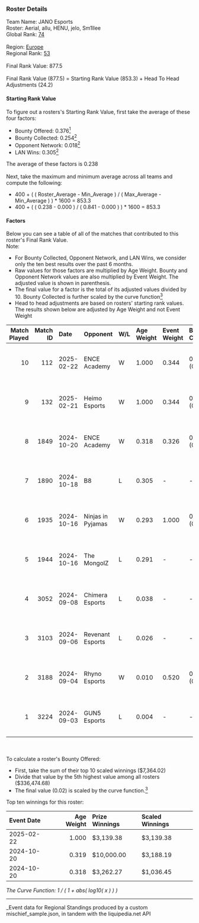 ### Roster Details<br />
Team Name: JANO Esports<br />
Roster: Aerial, allu, HENU, jelo, Sm1llee<br />
Global Rank: [74](../../standings_global_2025_03_01.md)<br />
<br />
Region: [Europe]( ../../standings_europe_2025_03_01.md)<br />
Regional Rank: [53]( ../../standings_europe_2025_03_01.md)<br />
<br />
Final Rank Value:  877.5<br />
<br />
Final Rank Value (877.5) = Starting Rank Value (853.3) + Head To Head Adjustments (24.2)<br />

#### Starting Rank Value<br />
To figure out a rosters's Starting Rank Value, first take the average of these four factors:<br />
- Bounty Offered: 0.376[<sup>1</sup>](#table2)
- Bounty Collected: 0.254[<sup>2</sup>](#table1)
- Opponent Network: 0.018[<sup>2</sup>](#table1)
- LAN Wins: 0.305[<sup>2</sup>](#table1)

The average of these factors is 0.238<br />
<br />
Next, take the maximum and minimum average across all teams and compute the following:<br />
- 400 + ( ( Roster_Average - Min_Average ) / ( Max_Average - Min_Average ) ) * 1600 = 853.3
- 400 + ( ( 0.238 - 0.000 ) / ( 0.841 - 0.000 ) ) * 1600 = 853.3


#### Factors<br />
Below you can see a table of all of the matches that contributed to this roster's Final Rank Value.<br />
Note:<br />

- For Bounty Collected, Opponent Network, and LAN Wins, we consider only the ten best results over the past 6 months.
- Raw values for those factors are multiplied by Age Weight. Bounty and Opponent Network values are also multiplied by Event Weight. The adjusted value is shown in parenthesis.
- The final value for a factor is the total of its adjusted values divided by 10. Bounty Collected is further scaled by the curve function[<sup>3</sup>](#curveFunction)
- Head to head adjustments are based on rosters' starting rank values. The results shown below are adjusted by Age Weight and not Event Weight
<span id="table1"></span><br />


| Match Played | Match ID | Date       | Opponent          | W/L | Age Weight | Event Weight | Bounty Collected | Opponent Network | LAN Wins  | H2H Adj. | Roster                            |
| -: | -: | :- | :- | :- | :- | :- | :- | :- | :- | -: | :- |
|           10 |      112 | 2025-02-22 | ENCE Academy      | W   | 1.000      | 0.344        | 0.009 (0.003)    | 0.230 (0.079)    | 1 (1.000) |    11.04 | Aerial, allu, HENU, jelo, Sm1llee |
|            9 |      132 | 2025-02-21 | Heimo Esports     | W   | 1.000      | 0.344        | 0.004 (0.001)    | 0.111 (0.038)    | 1 (1.000) |     7.61 | Aerial, allu, HENU, jelo, Sm1llee |
|            8 |     1849 | 2024-10-20 | ENCE Academy      | W   | 0.318      | 0.326        | 0.009 (0.001)    | 0.230 (0.024)    | 1 (0.318) |     3.90 | Aerial, allu, HENU, juho, xseveN  |
|            7 |     1890 | 2024-10-18 | B8                | L   | 0.305      | -            | -                | -                | -         |    -1.87 | Aerial, allu, HENU, juho, xseveN  |
|            6 |     1935 | 2024-10-16 | Ninjas in Pyjamas | W   | 0.293      | 1.000        | 0.022 (0.007)    | 0.124 (0.036)    | 1 (0.293) |     4.77 | Aerial, allu, HENU, juho, xseveN  |
|            5 |     1944 | 2024-10-16 | The MongolZ       | L   | 0.291      | -            | -                | -                | -         |    -0.03 | Aerial, allu, HENU, juho, xseveN  |
|            4 |     3052 | 2024-09-08 | Chimera Esports   | L   | 0.038      | -            | -                | -                | -         |    -0.60 | Aerial, allu, HENU, juho, xseveN  |
|            3 |     3103 | 2024-09-06 | Revenant Esports  | L   | 0.026      | -            | -                | -                | -         |    -0.72 | Aerial, allu, HENU, juho, xseveN  |
|            2 |     3188 | 2024-09-04 | Rhyno Esports     | W   | 0.010      | 0.520        | 0.002 (0.000)    | 0.046 (0.000)    | 0 (0.000) |     0.09 | Aerial, allu, HENU, juho, xseveN  |
|            1 |     3224 | 2024-09-03 | GUN5 Esports      | L   | 0.004      | -            | -                | -                | -         |    -0.04 | Aerial, allu, HENU, juho, xseveN  |

<br />
<span id="table2"></span><br />
To calculate a roster's Bounty Offered:<br />

- First, take the sum of their top 10 scaled winnings ($7,364.02)
- Divide that value by the 5th highest value among all rosters ($336,474.68)
- The final value (0.02) is scaled by the curve function.[<sup>3</sup>](#curveFunction)

Top ten winnings for this roster:<br />

| Event Date | Age Weight | Prize Winnings | Scaled Winnings |
| :- | -: | :- | :- |
| 2025-02-22 |      1.000 | $3,139.38      | $3,139.38       |
| 2024-10-20 |      0.319 | $10,000.00     | $3,188.19       |
| 2024-10-20 |      0.318 | $3,262.27      | $1,036.45       |


<span id="curveFunction"></span>_The Curve Function: 1 / ( 1 + abs( log10( x ) ) )_<br />

---
_Event data for Regional Standings produced by a custom mischief_sample.json, in tandem with the liquipedia.net API<br />
